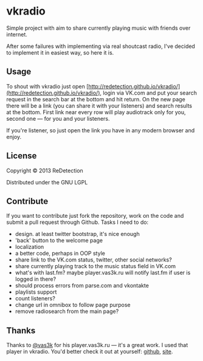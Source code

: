 # vkradio

Simple project with aim to share currently playing music with friends over internet.

After some failures with implementing via real shoutcast radio, I've decided to implement it in easiest way, so here it is.

## Usage
To shout with vkradio just open [http://redetection.github.io/vkradio/](http://redetection.github.io/vkradio/), login via VK.com and put your search request in the search bar at the bottom and hit return. On the new page there will be a link (you can share it with your listeners) and search results at the bottom. First link near every row will play audiotrack only for you, second one — for you and your listeners.

If you're listener, so just open the link you have in any modern browser and enjoy.


## License

Copyright © 2013 ReDetection

Distributed under the GNU LGPL

## Contribute

If you want to contribute just fork the repository, work on the code and submit a pull request through Github. Tasks I need to do:

* design. at least twitter bootstrap, it's nice enough
* 'back' button to the welcome page
* localization
* a better code, perhaps in OOP style
* share link to the VK.com status, twitter, other social networks?
* share currently playing track to the music status field in VK.com
* what's with last.fm? maybe player.vas3k.ru will notify last.fm if user is logged in there?
* should process errors from parse.com and vkontakte
* playlists support
* count listeners?
* change url in omnibox to follow page purpose
* remove radiosearch from the main page?


## Thanks

Thanks to [@vas3k](https://github.com/vas3k) for his player.vas3k.ru — it's a great work. I used that player in vkradio.
You'd better check it out at yourself: [github](https://github.com/vas3k/player.vas3k.ru), [site](https://github.com/vas3k/player.vas3k.ru).
